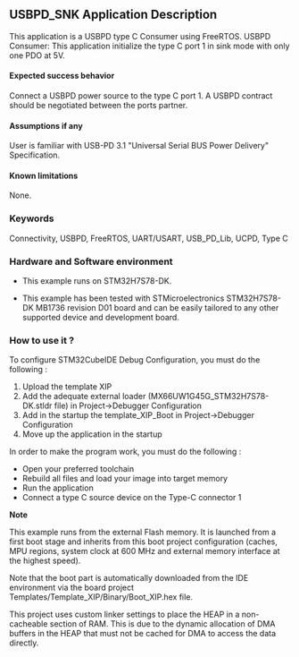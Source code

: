 
## <b>USBPD_SNK Application Description</b>

This application is a USBPD type C Consumer using FreeRTOS.
USBPD Consumer: This application initialize the type C port 1 in sink mode with only one PDO at 5V.

####  <b>Expected success behavior</b>
Connect a USBPD power source to the type C port 1.
A USBPD contract should be negotiated between the ports partner.

#### <b>Assumptions if any</b>

User is familiar with USB-PD 3.1 "Universal Serial BUS Power Delivery" Specification.

#### <b>Known limitations</b>
None.

### <b>Keywords</b>

Connectivity, USBPD, FreeRTOS, UART/USART, USB_PD_Lib, UCPD, Type C

### <b>Hardware and Software environment</b>

  - This example runs on STM32H7S78-DK.

  - This example has been tested with STMicroelectronics STM32H7S78-DK
  MB1736 revision D01 board and can be easily tailored to any other supported device
  and development board.

### <b>How to use it ?</b>

To configure STM32CubeIDE Debug Configuration, you must do the following :

 1. Upload the template XIP
 2. Add the adequate external loader (MX66UW1G45G_STM32H7S78-DK.stldr file) in Project->Debugger Configuration
 3. Add in the startup the template_XIP_Boot in Project->Debugger Configuration
 4. Move up the application in the startup

In order to make the program work, you must do the following :

 - Open your preferred toolchain
 - Rebuild all files and load your image into target memory
 - Run the application
 - Connect a type C source device on the Type-C connector 1

<b>Note</b>

   This example runs from the external Flash memory. It is launched from a first boot stage and inherits from this
   boot project configuration (caches, MPU regions, system clock at 600 MHz and external memory interface at the
   highest speed).

   Note that the boot part is automatically downloaded from the IDE environment via the board
   project Templates/Template_XIP/Binary/Boot_XIP.hex file.

   This project uses custom linker settings to place the HEAP in a non-cacheable section of RAM. This is due to
   the dynamic allocation of DMA buffers in the HEAP that must not be cached for DMA to access the data directly.
